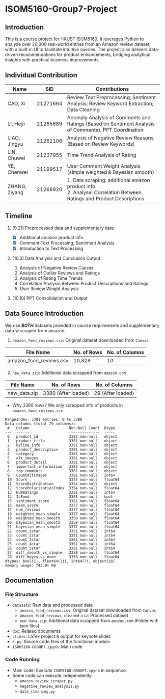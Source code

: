 # ISOM5160-Group7-Project



## Introduction


This is a course project for HKUST ISOM5160. It leverages Python to analyze over 20,000 real-world entries from an Amazon review dataset, with a built-in UI to facilitate intuitive queries. The project also delivers data-driven recommendations for product enhancements, bridging analytical insights with practical business improvements.


## Individual Contribution

| Name          | SID      | Contributions                                                                                                          |
|---------------|----------|------------------------------------------------------------------------------------------------------------------------|
| CAO, Xi       | 21271664 | Review Text Preprocessing; Sentiment Analysis; Review Keyword Extraction; Data Cleaning                                                                          |
| LI, Heyi      | 21265689 | Anomaly Analysis of Comments and Ratings (Based on Sentiment Analysis of Comments), PPT Coordination                                                                          |
| LIAO, Jingyu  | 21262106 | Analysis of Negative Review Reasons (Based on Review Keywords)                                                                                          |
| LIN, Chuwei   | 21237955 | Time Trend Analysis of Rating                                                                                                          |
| YE, Chenwei   | 21199517 | User Comment Weight Analysis (simple weighted & Bayesian smooth)                                                                                                        |
| ZHANG, Ziyang | 21266920 | 1. Data scraping: additional amazon product info <br/>2. Analyse: Correlation Between Ratings and Product Descriptions |

## Timeline

1. [9.21] Preprocessed data and supplementary data:
   - [x] Additional amazon product info
   - [x] Comment Text Processing; Sentiment Analysis
   - [x] Introduction to Text Processing

2. [10.3] Data Analysis and Conclusion Output: 
   1. Analysis of Negative Review Causes
   2. Analysis of Outlier Reviews and Ratings
   3. Analysis of Rating Time Trends
   4. Correlation Analysis Between Product Descriptions and Ratings
   5. User Review Weight Analysis

3. [10.10] PPT Consolidation and Output

## Data Source Introduction

We use ***BOTH*** datasets provided in course requirements and supplementary data w scraped from amazon.

1. `amazon_food_reviews.csv`: Original dataset downloaded from `Canvas`

| File Name               | No. of Rows | No. of Columns  |
|-------------------------|------------|-----------------|
| amazon_food_reviews.csv | 10,828     | 10              |


2. `new_data.zip`: Additional data scrapped from `amazon.com` 

| File Name               | No. of Rows | No. of Columns    |
|-------------------------|-------------|-------------------|
| new_data.zip | 3380  (After loaded)      | 29 (After loaded) |

- Why 3380 rows? We only scrapped info of products in `amazon_food_reviews.csv`

```
RangeIndex: 3381 entries, 0 to 3380
Data columns (total 29 columns):
 #   Column                  Non-Null Count  Dtype  
---  ------                  --------------  -----  
 0   product_id              3381 non-null   object 
 1   product_title           3381 non-null   object 
 2   byline_info             3381 non-null   object 
 3   product_description     3381 non-null   object 
 4   category                3381 non-null   object 
 5   alt_images              3381 non-null   object 
 6   product_detail          3381 non-null   object 
 7   important_information   3381 non-null   object 
 8   top_comments            3381 non-null   object 
 9   CountAltImages          3381 non-null   int64  
 10  Score                   3354 non-null   float64
 11  ScoreDistribution       3354 non-null   object 
 12  ScorePolarizationIndex  3354 non-null   float64
 13  NumRatings              3381 non-null   int64  
 14  IsFood                  3381 non-null   bool   
 15  sentiment_score         3381 non-null   float64
 16  mean_score              3377 non-null   float64
 17  num_reviews             3377 non-null   float64
 18  weighted_mean_simple    3377 non-null   float64
 19  weighted_mean_smooth    3358 non-null   float64
 20  bayesian_mean_smooth    3358 non-null   float64
 21  bayesian_mean_simple    3377 non-null   float64
 22  count_1star             3381 non-null   int64  
 23  count_2star             3381 non-null   int64  
 24  count_3star             3381 non-null   int64  
 25  count_4star             3381 non-null   int64  
 26  count_5star             3381 non-null   int64  
 27  diff_smooth_vs_simple   3358 non-null   float64
 28  diff_bayes_vs_mean      3358 non-null   float64
dtypes: bool(1), float64(11), int64(7), object(10)
memory usage: 743.0+ KB
```


## Documentation

### File Structure
- `datasets`: Raw data and processed data
  - `amazon_food_reviews.csv`: Original dataset downloaded from `Canvas`
  - `amazon_food_reviews_cleaned.csv`: Processed dataset
  - `new_data.zip`: Additional data scrapped from `amazon.com` (Folder with json files)
- `doc`: Related documents
- `slides`: LaTex project & output for keynote slides
- `*.py`: Source code files of the functional module
- `ISOM5160-GROUP7.ipynb`: Main code

### Code Running
- Main code: Execute `ISOM5160-GROUP7.ipynb` in sequence.
- Some code can execute independently.
  - `amazon_review_scraper.py`
  - `negative_review_analysis.py`
  - `data_cleaning.py`
